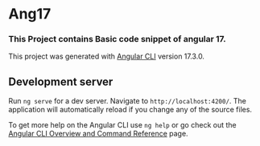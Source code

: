 # Ang17
### This Project contains Basic code snippet of angular 17.

This project was generated with [Angular CLI](https://github.com/angular/angular-cli) version 17.3.0.

## Development server

Run `ng serve` for a dev server. Navigate to `http://localhost:4200/`. The application will automatically reload if you change any of the source files.


To get more help on the Angular CLI use `ng help` or go check out the [Angular CLI Overview and Command Reference](https://angular.io/cli) page.
